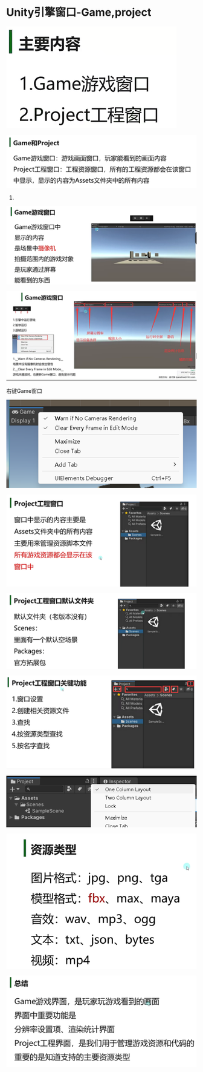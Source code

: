 # Unity引擎窗口-Game,project

![ef4aebd9395b07b898a760bb71829698.png](image/ef4aebd9395b07b898a760bb71829698.png)

![cd5837d59741d3793343c86ebaa48354.png](image/cd5837d59741d3793343c86ebaa48354.png)

1.

![06a863a05d8745334824f10d54f18b22.png](image/06a863a05d8745334824f10d54f18b22.png)

![d53e1d1197a15e18e0b4b0ffb842f678.png](image/d53e1d1197a15e18e0b4b0ffb842f678.png)

右键Game窗口

![5b8c277eb621d716f56feebc47bcbaba.png](image/5b8c277eb621d716f56feebc47bcbaba.png)

![7f28fca2bc1639f560d1e7f5f5b91da2.png](image/7f28fca2bc1639f560d1e7f5f5b91da2.png)

![139e4e0c65b75f117e0084262beaa888.png](image/139e4e0c65b75f117e0084262beaa888.png)

![2f6f3a988f53c7aee30cceba8a2afe20.png](image/2f6f3a988f53c7aee30cceba8a2afe20.png)

![a2fc138f5806a6cc85fa9afac772ca83.png](image/a2fc138f5806a6cc85fa9afac772ca83.png)

![4350139b134be8f814176f17e8403fd1.png](image/4350139b134be8f814176f17e8403fd1.png)

![ebdcda5cabae2581a90bc41d2c18e204.png](image/ebdcda5cabae2581a90bc41d2c18e204.png)
